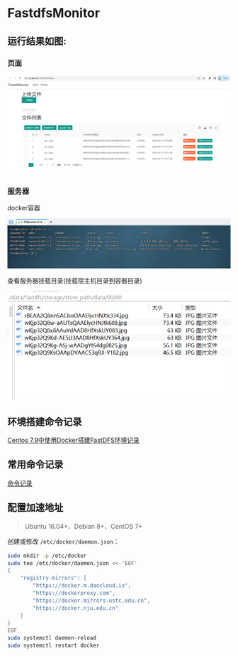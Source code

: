 # FastdfsMonitor

## 运行结果如图:
### 页面
![image](https://raw.githubusercontent.com/WuLex/UsefulPicture/main/fastdfsmanager/fastdfslist.png)
### 服务器

docker容器

![image](https://raw.githubusercontent.com/WuLex/UsefulPicture/main/fastdfsmanager/fastdfsresult1.png)

查看服务器挂载目录(挂载宿主机目录到容器目录)

![image](https://raw.githubusercontent.com/WuLex/UsefulPicture/main/fastdfsmanager/fastdfsresult3.png)

## 环境搭建命令记录
[Centos 7.9中使用Docker搭建FastDFS环境记录](https://github.com/WuLex/FastdfsMonitor/blob/main/Centos%207.9%E4%B8%AD%E4%BD%BF%E7%94%A8Docker%E6%90%AD%E5%BB%BAFastDFS%E7%8E%AF%E5%A2%83%E8%AE%B0%E5%BD%95.md)

## 常用命令记录
[命令记录](https://github.com/WuLex/FastdfsMonitor/blob/main/%E5%B8%B8%E7%94%A8%E5%91%BD%E4%BB%A4%E8%AE%B0%E5%BD%95.md)

## 配置加速地址

> Ubuntu 16.04+、Debian 8+、CentOS 7+

创建或修改 `/etc/docker/daemon.json`：

```bash
sudo mkdir -p /etc/docker
sudo tee /etc/docker/daemon.json <<-'EOF'
{
    "registry-mirrors": [
        "https://docker.m.daocloud.io",
        "https://dockerproxy.com",
        "https://docker.mirrors.ustc.edu.cn",
        "https://docker.nju.edu.cn"
    ]
}
EOF
sudo systemctl daemon-reload
sudo systemctl restart docker
```
